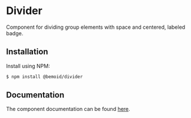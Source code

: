 # Divider

Component for dividing group elements with space and centered, labeled badge.

## Installation

Install using NPM:

```bash
$ npm install @bemoid/divider
```

## Documentation

The component documentation can be found [here](//bemoid.org/docs/divider).